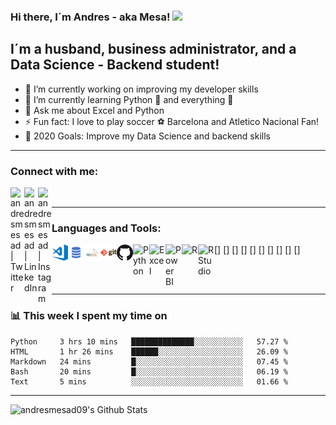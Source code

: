 ### Hi there, I´m Andres - aka Mesa!  <img src="https://media.giphy.com/media/hvRJCLFzcasrR4ia7z/giphy.gif" width="25px">

## I´m a husband, business administrator, and a Data Science - Backend student! 

- 🔭 I’m currently working on improving my developer skills
- 🌱 I’m currently learning Python 🐍 and everything 🤣 
- 💬 Ask me about Excel and Python
- ⚡ Fun fact: I love to play soccer ⚽ Barcelona and Atletico Nacional Fan!
- 🥅 2020 Goals: Improve my Data Science and backend skills

---

### Connect with me:


[<img align="left" alt="andresmesad | Twitter" width="22px" src="https://cdn.jsdelivr.net/npm/simple-icons@v3/icons/twitter.svg" />][twitter]
[<img align="left" alt="andresmesad | LinkedIn" width="22px" src="https://cdn.jsdelivr.net/npm/simple-icons@v3/icons/linkedin.svg" />][linkedin]
[<img align="left" alt="andresmesad | Instagram" width="22px" src="https://cdn.jsdelivr.net/npm/simple-icons@v3/icons/instagram.svg" />][instagram]

<br />

---

### Languages and Tools:

[<img align="left" alt="Visual Studio Code" width="26px" src="https://raw.githubusercontent.com/github/explore/80688e429a7d4ef2fca1e82350fe8e3517d3494d/topics/visual-studio-code/visual-studio-code.png" />]
[<img align="left" alt="SQL" width="26px" src="https://raw.githubusercontent.com/github/explore/80688e429a7d4ef2fca1e82350fe8e3517d3494d/topics/sql/sql.png" />]
[<img align="left" alt="MySQL" width="26px" src="https://raw.githubusercontent.com/github/explore/80688e429a7d4ef2fca1e82350fe8e3517d3494d/topics/mysql/mysql.png" />]
[<img align="left" alt="Git" width="26px" src="https://raw.githubusercontent.com/github/explore/80688e429a7d4ef2fca1e82350fe8e3517d3494d/topics/git/git.png" />]
[<img align="left" alt="GitHub" width="26px" src="https://raw.githubusercontent.com/github/explore/78df643247d429f6cc873026c0622819ad797942/topics/github/github.png" />]
[<img align="left" alt="Python" width="26px" src="https://cdn.jsdelivr.net/npm/simple-icons@3.4.1/icons/python.svg" />]
[<img align="left" alt="Excel" width="26px" src="https://cdn.jsdelivr.net/npm/simple-icons@3.4.1/icons/microsoftexcel.svg" />]
[<img align="left" alt="Power BI" width="26px" src="https://cdn.jsdelivr.net/npm/simple-icons@3.4.1/icons/powerbi.svg" />]
[<img align="left" alt="R" width="26px" src="https://cdn.jsdelivr.net/npm/simple-icons@3.4.1/icons/r.svg" />]
[<img align="left" alt="R Studio" width="26px" src="https://cdn.jsdelivr.net/npm/simple-icons@3.4.1/icons/rstudio.svg" />]



<br />
<br />

---

### 📊 This week I spent my time on

<!--START_SECTION:waka-->
```text
Python     3 hrs 10 mins   ██████████████░░░░░░░░░░░   57.27 % 
HTML       1 hr 26 mins    ██████░░░░░░░░░░░░░░░░░░░   26.09 % 
Markdown   24 mins         █░░░░░░░░░░░░░░░░░░░░░░░░   07.45 % 
Bash       20 mins         █░░░░░░░░░░░░░░░░░░░░░░░░   06.19 % 
Text       5 mins          ░░░░░░░░░░░░░░░░░░░░░░░░░   01.66 %
```
<!--END_SECTION:waka-->

---

<img align="left" alt="andresmesad09's Github Stats" src="https://github-readme-stats.codestackr.vercel.app/api?username=andresmesad09&show_icons=true&hide_border=true" />


[twitter]: https://twitter.com/andresmesad
[instagram]: https://instagram.com/andresmesad
[linkedin]: https://linkedin.com/in/andrés-felipe-mesa-david-15509510a/
